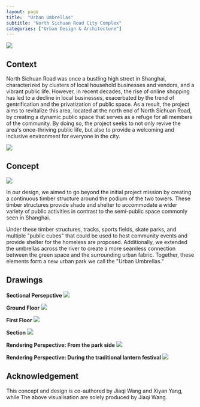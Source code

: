 ```yaml
---
layout: page
title:  "Urban Umbrellas"
subtitle: "North Sichuan Road City Complex" 
categories: ["Urban Design & Architecture"]
---
```


<img src="{{ '/assets/img/featuredwork/Project07_heading.jpg' | prepend: site.baseurl }}" style="height:auto; object-fit: cover; width:auto max-width:100%;">

## Context

North Sichuan Road was once a bustling high street in Shanghai, characterized by clusters of local household businesses and vendors, and a vibrant public life. However, in recent decades, the rise of online shopping has led to a decline in local businesses, exacerbated by the trend of gentrification and the privatization of public space. As a result, the project aims to revitalize this area, located at the north end of North Sichuan Road, by creating a dynamic public space that serves as a refuge for all members of the community. By doing so, the project seeks to not only revive the area's once-thriving public life, but also to provide a welcoming and inclusive environment for everyone in the city.

<img src="{{ '/assets/img/featuredwork/07-UC/Project07_Problem' | prepend: site.baseurl }}" style="height:auto; object-fit: cover; width:auto max-width:100%;">

## Concept

<img src="{{ '/assets/img/featuredwork/07-UC/Project07_Concept' | prepend: site.baseurl }}" style="height:auto; object-fit: cover; width:auto max-width:100%;">

In our design, we aimed to go beyond the initial project mission by creating a continuous timber structure around the podium of the two towers. These timber structures provide shade and shelter to accommodate a wider variety of public activities in contrast to the semi-public space commonly seen in Shanghai. 

Under these timber structures, tracks, sports fields, skate parks, and multiple "public cubes" that could be used to host community events and provide shelter for the homeless are proposed. Additionally, we extended the umbrellas across the river to create a more seamless connection between the green space and the surrounding urban fabric. Together, these elements form a new urban park we call the "Urban Umbrellas."

## Drawings

**Sectional Persepctive**
<img src="{{ '/assets/img/featuredwork/07-UC/Project07_Cut' | prepend: site.baseurl }}" style="height:auto; object-fit: cover; width:auto max-width:100%;">

**Ground Floor**
<img src="{{ '/assets/img/featuredwork/07-UC/Project07_GF' | prepend: site.baseurl }}" style="height:auto; object-fit: cover; width:auto max-width:100%;">

**First Floor**
<img src="{{ '/assets/img/featuredwork/07-UC/Project07_1F' | prepend: site.baseurl }}" style="height:auto; object-fit: cover; width:auto max-width:100%;">

**Section**
<img src="{{ '/assets/img/featuredwork/07-UC/Project07_section' | prepend: site.baseurl }}" style="height:auto; object-fit: cover; width:auto max-width:100%;">

**Rendering Perspective: From the park side**
<img src="{{ '/assets/img/featuredwork/07-UC/Project07_Perspective' | prepend: site.baseurl }}" style="height:auto; object-fit: cover; width:auto max-width:100%;">

**Rendering Perspective: During the traditional lantern festival**
<img src="{{ '/assets/img/featuredwork/07-UC/Project07_Rain' | prepend: site.baseurl }}" style="height:auto; object-fit: cover; width:auto max-width:100%;">

## Acknowledgement
This concept and design is co-authored by Jiaqi Wang and Xiyan Yang, while The above visualisation are solely produced by Jiaqi Wang.


